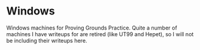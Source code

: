 # Windows

Windows machines for Proving Grounds Practice. Quite a number of machines I have writeups for are retired (like UT99 and Hepet), so I will not be including their writeups here.&#x20;
